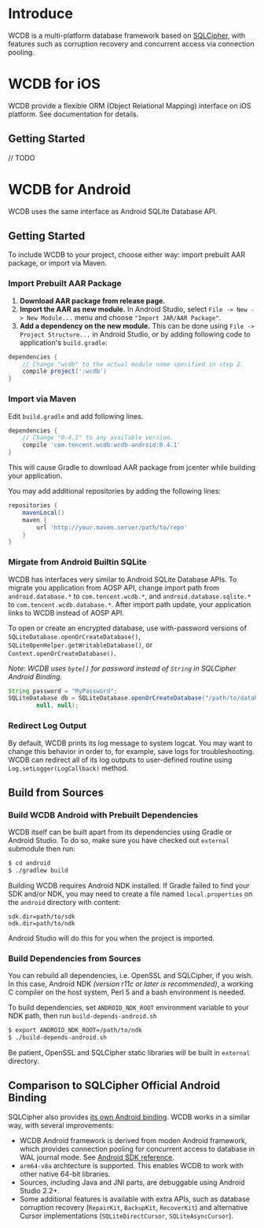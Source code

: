 # Introduce

WCDB is a multi-platform database framework based on [SQLCipher][sqlcipher], 
with features such as corruption recovery and concurrent access via connection pooling.

# WCDB for iOS

WCDB provide a flexible ORM (Object Relational Mapping) interface on iOS platform. 
See documentation for details.

## Getting Started

// TODO

# WCDB for Android

WCDB uses the same interface as Android SQLite Database API.

## Getting Started

To include WCDB to your project, choose either way: import prebuilt AAR package, or import via Maven.

### Import Prebuilt AAR Package

  1. **Download AAR package from release page.**
  2. **Import the AAR as new module.** In Android Studio, select `File -> New -> New Module...` menu and choose `"Import JAR/AAR Package"`.
  3. **Add a dependency on the new module.** This can be done using `File -> Project Structure...` in Android Studio,
  or by adding following code to application's `build.gradle`:

```groovy
dependencies {
    // Change "wcdb" to the actual module name specified in step 2.
    compile project(':wcdb')
}
```

### Import via Maven

Edit `build.gradle` and add following lines.

```groovy
dependencies {
    // Change "0.4.1" to any available version.
    compile 'com.tencent.wcdb:wcdb-android:0.4.1'
}
```

This will cause Gradle to download AAR package from jcenter while building your application.

You may add additional repositories by adding the following lines:

```groovy
repositories {
    mavenLocal()
    maven {
        url 'http://your.maven.server/path/to/repo'
    }
}
```

### Mirgate from Android Builtin SQLite

WCDB has interfaces very similar to Android SQLite Database APIs. To migrate you application from
AOSP API, change import path from `android.database.*` to `com.tencent.wcdb.*`, and 
`android.database.sqlite.*` to `com.tencent.wcdb.database.*`. After import path update, 
your application links to WCDB instead of AOSP API.

To open or create an encrypted database, use with-password versions of 
`SQLiteDatabase.openOrCreateDatabase()`, `SQLiteOpenHelper.getWritableDatabase()`, 
or `Context.openOrCreateDatabase()`.

*Note: WCDB uses `byte[]` for password instead of `String` in SQLCipher Android Binding.*

```java
String password = "MyPassword";
SQLiteDatabase db = SQLiteDatabase.openOrCreateDatabase("/path/to/database", password.getBytes(), 
        null, null);
```

### Redirect Log Output

By default, WCDB prints its log message to system logcat. You may want to change this
behavior in order to, for example, save logs for troubleshooting. WCDB can redirect
all of its log outputs to user-defined routine using `Log.setLogger(LogCallback)`
method.

## Build from Sources

### Build WCDB Android with Prebuilt Dependencies

WCDB itself can be built apart from its dependencies using Gradle or Android Studio. 
To do so, make sure you have checked out `external` submodule then run:

```bash
$ cd android
$ ./gradlew build
```

Building WCDB requires Android NDK installed. If Gradle failed to find your SDK and/or 
NDK, you may need to create a file named `local.properties` on the `android` directory 
with content:

```
sdk.dir=path/to/sdk
ndk.dir=path/to/ndk
```

Android Studio will do this for you when the project is imported.

### Build Dependencies from Sources

You can rebuild all dependencies, i.e. OpenSSL and SQLCipher, if you wish. In this case,
Android NDK *(version r11c or later is recommended)*, a working C compiler on the host 
system, Perl 5 and a bash environment is needed. 

To build dependencies, set `ANDROID_NDK_ROOT` environment variable to your NDK path, 
then run `build-depends-android.sh`

```bash
$ export ANDROID_NDK_ROOT=/path/to/ndk
$ ./build-depends-android.sh
```

Be patient, OpenSSL and SQLCipher static libraries will be built in `external` directory.

## Comparison to SQLCipher Official Android Binding

SQLCipher also provides [its own Android binding][sqlcipher-android]. WCDB works in a similar way, with several improvements:

  * WCDB Android framework is derived from moden Android framework, which provides connection pooling 
    for concurrent access to database in WAL journal mode. See [Android SDK reference][sdk-ref-sqlitedb].
  * `arm64-v8a` archtecture is supported. This enables WCDB to work with other native 64-bit libraries.
  * Sources, including Java and JNI parts, are debuggable using Android Studio 2.2+.
  * Some additional features is available with extra APIs, such as database corruption recovery
    (`RepairKit`, `BackupKit`, `RecoverKit`) and alternative Cursor implementations
    (`SQLiteDirectCursor`, `SQLiteAsyncCursor`).

[sqlcipher]: https://github.com/sqlcipher/sqlcipher
[ios-doc]: https://xxxx/yyy
[sqlcipher-android]: https://github.com/sqlcipher/android-database-sqlcipher
[sdk-ref-sqlitedb]: https://developer.android.com/reference/android/database/sqlite/SQLiteDatabase.html
